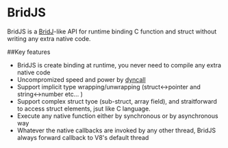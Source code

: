 BridJS
======
BridJS is a [BridJ](http://bridj.googlecode.com)-like API for runtime binding C function and struct without writing any extra native code.

##Key features
* BridJS is create binding at runtime, you never need to compile any extra native code 
* Uncompromized speed and power by [dyncall](http://www.dyncall.org/)
* Support implicit type wrapping/unwrapping (struct<->pointer and string<->number etc... )
* Support complex struct tyoe (sub-struct, array field), and straitforward to access struct elements, jsut like C language.
* Execute any native function either by synchronous or by asynchronous way
* Whatever the native callbacks are invoked by any other thread, BridJS always forward callback to V8's default thread  

